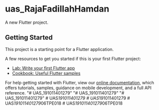 # uas_RajaFadillahHamdan

A new Flutter project.

## Getting Started

This project is a starting point for a Flutter application.

A few resources to get you started if this is your first Flutter project:

- [Lab: Write your first Flutter app](https://flutter.dev/docs/get-started/codelab)
- [Cookbook: Useful Flutter samples](https://flutter.dev/docs/cookbook)

For help getting started with Flutter, view our
[online documentation](https://flutter.dev/docs), which offers tutorials,
samples, guidance on mobile development, and a full API reference.
"# UAS_191011401279" 
"# UAS_191011401279" 
"# UAS_191011401279" 
#   U A S _ 1 9 1 0 1 1 4 0 1 2 7 9  
 #   U A S _ 1 9 1 0 1 1 4 0 1 2 7 9  
 #   U A S _ 1 9 1 0 1 1 4 0 1 2 7 9 _ 0 6 T P E 0 1 8  
 #   U A S _ 1 9 1 0 1 1 4 0 1 2 7 9 _ 0 6 T P E 0 1 8  
 